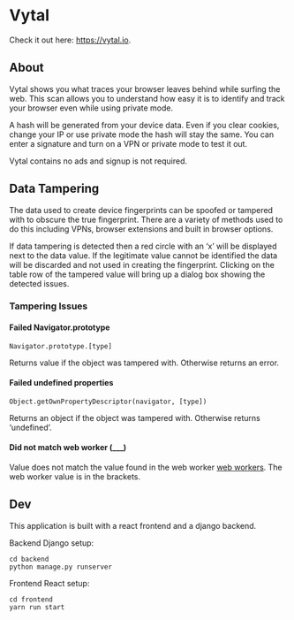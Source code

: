 # Vytal

Check it out here: https://vytal.io.

## About

Vytal shows you what traces your browser leaves behind while surfing the web. This scan allows you to understand how easy it is to identify and track your browser even while using private mode.

A hash will be generated from your device data. Even if you clear cookies, change your IP or use private mode the hash will stay the same. You can enter a signature and turn on a VPN or private mode to test it out.

Vytal contains no ads and signup is not required.

## Data Tampering

The data used to create device fingerprints can be spoofed or tampered with to obscure the true fingerprint. There are a variety of methods used to do this including VPNs, browser extensions and built in browser options.

If data tampering is detected then a red circle with an ‘x’ will be displayed next to the data value. If the legitimate value cannot be identified the data will be discarded and not used in creating the fingerprint. Clicking on the table row of the tampered value will bring up a dialog box showing the detected issues.

### Tampering Issues

#### Failed Navigator.prototype

```
Navigator.prototype.[type]
```

Returns value if the object was tampered with. Otherwise returns an error.

#### Failed undefined properties

```
Object.getOwnPropertyDescriptor(navigator, [type])
```

Returns an object if the object was tampered with. Otherwise returns ‘undefined’.

#### Did not match web worker (\_\_\_)

Value does not match the value found in the web worker [web workers](https://developer.mozilla.org/en-US/docs/Web/API/Web_Workers_API/Using_web_workers). The web worker value is in the brackets.

## Dev

This application is built with a react frontend and a django backend.

Backend Django setup:

```
cd backend
python manage.py runserver
```

Frontend React setup:

```
cd frontend
yarn run start
```
